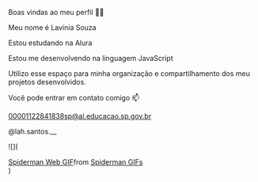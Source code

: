 Boas vindas ao meu perfil 💙💙

Meu nome é Lavínia Souza

Estou estudando na Alura

Estou me desenvolvendo na linguagem JavaScript

Utilizo esse espaço para minha organização e compartilhamento dos meu projetos desenvolvidos.

Você pode entrar em contato comigo 📫

00001122841838sp@al.educacao.sp.gov.br

@lah.santos.__

![](<div class="tenor-gif-embed" data-postid="8716138" data-share-method="host" data-aspect-ratio="1.37931" data-width="100%"><a href="https://tenor.com/view/spiderman-web-gif-8716138">Spiderman Web GIF</a>from <a href="https://tenor.com/search/spiderman-gifs">Spiderman GIFs</a></div> <script type="text/javascript" async src="https://tenor.com/embed.js"></script>)
<!--
**Blurrylavi/Blurrylavi** is a ✨ _special_ ✨ repository because its `README.md` (this file) appears on your GitHub profile.

Here are some ideas to get you started:

- 🔭 I’m currently working on ...
- 🌱 I’m currently learning ...
- 👯 I’m looking to collaborate on ...
- 🤔 I’m looking for help with ...
- 💬 Ask me about ...
- 📫 How to reach me: ...
- 😄 Pronouns: ...
- ⚡ Fun fact: ...
-->
